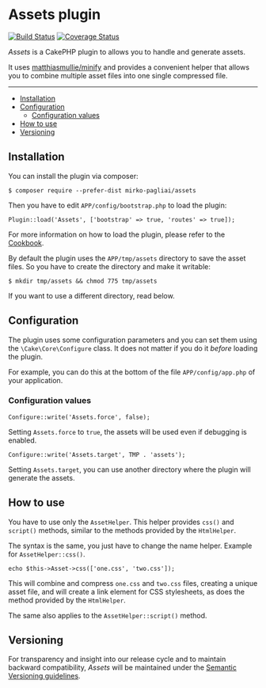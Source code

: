 # Assets plugin

[![Build Status](https://travis-ci.org/mirko-pagliai/assets.svg?branch=master)](https://travis-ci.org/mirko-pagliai/assets)
[![Coverage Status](https://img.shields.io/codecov/c/github/mirko-pagliai/assets.svg?style=flat-square)](https://codecov.io/github/mirko-pagliai/assets)

*Assets* is a CakePHP plugin to allows you to handle and generate assets.

It uses [matthiasmullie/minify](https://github.com/matthiasmullie/minify) and
provides a convenient helper that allows you to combine multiple asset files
into one single compressed file.

***

  * [Installation](#installation)
  * [Configuration](#configuration)
    + [Configuration values](#configuration-values)
  * [How to use](#how-to-use)
  * [Versioning](#versioning)

## Installation
You can install the plugin via composer:

    $ composer require --prefer-dist mirko-pagliai/assets
    
Then you have to edit `APP/config/bootstrap.php` to load the plugin:

    Plugin::load('Assets', ['bootstrap' => true, 'routes' => true]);

For more information on how to load the plugin, please refer to the 
[Cookbook](http://book.cakephp.org/3.0/en/plugins.html#loading-a-plugin).
    
By default the plugin uses the `APP/tmp/assets` directory to save the 
asset files. So you have to create the directory and make it writable:

    $ mkdir tmp/assets && chmod 775 tmp/assets

If you want to use a different directory, read below.

## Configuration
The plugin uses some configuration parameters and you can set them using the 
`\Cake\Core\Configure` class. It does not matter if you do it *before* loading 
the plugin.

For example, you can do this at the bottom of the file `APP/config/app.php`
of your application.

### Configuration values

    Configure::write('Assets.force', false);

Setting `Assets.force` to `true`, the assets will be used even if debugging is 
enabled.

    Configure::write('Assets.target', TMP . 'assets');

Setting `Assets.target`, you can use another directory where the plugin will 
generate the assets.

## How to use
You have to use only the `AssetHelper`. This helper provides `css()` and
`script()` methods, similar to the methods provided by the `HtmlHelper`.

The syntax is the same, you just have to change the name helper. Example for
`AssetHelper::css()`.

    echo $this->Asset->css(['one.css', 'two.css']);

This will combine and compress `one.css` and `two.css` files, creating a unique
asset file, and will create a link element for CSS stylesheets, as does the 
method provided by the `HtmlHelper`.

The same also applies to the `AssetHelper::script()` method.

## Versioning
For transparency and insight into our release cycle and to maintain backward 
compatibility, *Assets* will be maintained under the 
[Semantic Versioning guidelines](http://semver.org).
